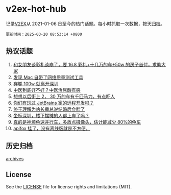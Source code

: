 # v2ex-hot-hub

 记录[V2EX](https://www.v2ex.com/)从 2021-01-06 日至今的热门话题。每小时抓取一次数据，按天[归档](archives)。

`更新时间：2025-03-20 08:53:14 +0800`

## 热议话题

1. [和女朋友谈彩礼谈崩了，要 16.8 彩礼+十几万的车+50w 的房子首付，求助大家](https://www.v2ex.com/t/1119540)
1. [发现 Mac 自带了网络质量测试工具](https://www.v2ex.com/t/1119561)
1. [存够 100w 就离开深圳](https://www.v2ex.com/t/1119500)
1. [中医到底好不好？中医治尿酸有感](https://www.v2ex.com/t/1119531)
1. [想想以后街上 2， 30 万的车有千匹马力，有点吓人](https://www.v2ex.com/t/1119505)
1. [你们有玩过 JetBrains 家的远程开发吗？](https://www.v2ex.com/t/1119503)
1. [终于理解为啥长辈总说结婚后会胖了](https://www.v2ex.com/t/1119560)
1. [坐标深圳，楼下摆摊的人都上岸了吗？](https://www.v2ex.com/t/1119518)
1. [真的是神烦龟速并行车，多放点摄像头，估计能减少 80%的龟车](https://www.v2ex.com/t/1119533)
1. [apifox 挂了，没有离线版就是不方便。](https://www.v2ex.com/t/1119645)

## 历史归档

[archives](archives)

## License

See the [LICENSE](LICENSE) file for license rights and limitations (MIT).
